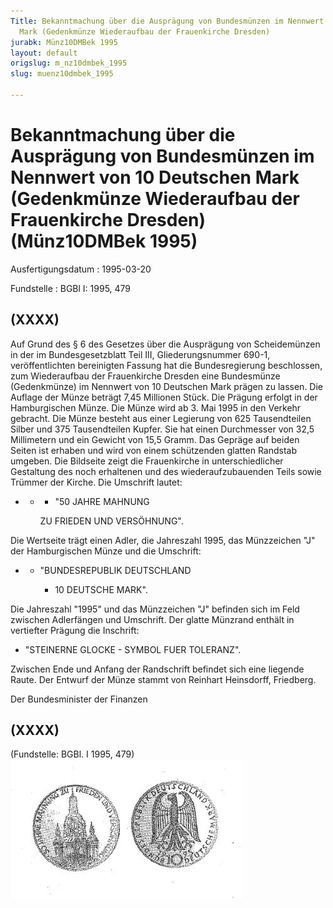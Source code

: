 ```yaml
---
Title: Bekanntmachung über die Ausprägung von Bundesmünzen im Nennwert von 10 Deutschen
  Mark (Gedenkmünze Wiederaufbau der Frauenkirche Dresden)
jurabk: Münz10DMBek 1995
layout: default
origslug: m_nz10dmbek_1995
slug: muenz10dmbek_1995

---
```


# Bekanntmachung über die Ausprägung von Bundesmünzen im Nennwert von 10 Deutschen Mark (Gedenkmünze Wiederaufbau der Frauenkirche Dresden) (Münz10DMBek 1995)

Ausfertigungsdatum
:   1995-03-20

Fundstelle
:   BGBl I: 1995, 479



## (XXXX)

Auf Grund des § 6 des Gesetzes über die Ausprägung von Scheidemünzen in der im Bundesgesetzblatt Teil III, Gliederungsnummer 690-1, veröffentlichten bereinigten Fassung hat die Bundesregierung beschlossen, zum Wiederaufbau der Frauenkirche Dresden eine Bundesmünze (Gedenkmünze) im Nennwert von 10 Deutschen Mark prägen zu lassen. Die Auflage der Münze beträgt 7,45 Millionen Stück. Die Prägung erfolgt in der Hamburgischen Münze.
Die Münze wird ab 3. Mai 1995 in den Verkehr gebracht.
Die Münze besteht aus einer Legierung von 625 Tausendteilen Silber und 375 Tausendteilen Kupfer. Sie hat einen Durchmesser von 32,5 Millimetern und ein Gewicht von 15,5 Gramm.
Das Gepräge auf beiden Seiten ist erhaben und wird von einem schützenden glatten Randstab umgeben.
Die Bildseite zeigt die Frauenkirche in unterschiedlicher Gestaltung des noch erhaltenen und des wiederaufzubauenden Teils sowie Trümmer der Kirche. Die Umschrift lautet:

*
    *
        *   "50 JAHRE MAHNUNG




        ZU FRIEDEN UND VERSÖHNUNG".






Die Wertseite trägt einen Adler, die Jahreszahl 1995, das Münzzeichen "J" der Hamburgischen Münze und die Umschrift:

*
    *   "BUNDESREPUBLIK DEUTSCHLAND

        *   10 DEUTSCHE MARK".









Die Jahreszahl "1995" und das Münzzeichen "J" befinden sich im Feld zwischen Adlerfängen und Umschrift.
Der glatte Münzrand enthält in vertiefter Prägung die Inschrift:

*   "STEINERNE GLOCKE - SYMBOL FUER TOLERANZ".



Zwischen Ende und Anfang der Randschrift befindet sich eine liegende Raute.
Der Entwurf der Münze stammt von Reinhart Heinsdorff, Friedberg.

Der Bundesminister der Finanzen


## (XXXX)

(Fundstelle: BGBl. I 1995, 479)
![bgbl1_1995_j0479_0010.jpg](bgbl1_1995_j0479_0010.jpg)
